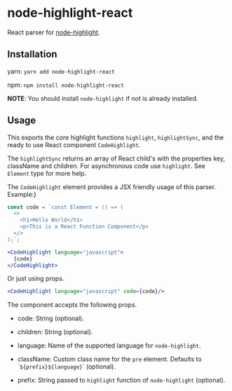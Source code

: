 # node-highlight-react

React parser for [node-highlight](https://github.com/Devil64-Dev/node-highlight.git).

## Installation

yarn: `yarn add node-highlight-react`

npm: `npm install node-highlight-react`

**NOTE**: You should install `node-highlight` if not is already installed.

## Usage

This exports the core highlight functions `highlight`, `highlightSync`, and the
ready to use React component `CodeHighlight`.

The `highlightSync` returns an array of React child's with the properties
key, className and children. For asynchronous code use `highlight`. See `Element` type
for more help.

The `CodeHighlight` element provides a JSX friendly usage of this parser. Example:}

```jsx
const code = `const Element = () => (
  <>
    <h1>Hello World</h1>
    <p>This is a React Function Component</p>
  </>
);`;

<CodeHighlight language="javascript">
  {code}
</CodeHighlight>
```

Or just using props.

```jsx
<CodeHighlight language="javascript" code={code}/>
```

The component accepts the following props.

- code: String (optional).

- children: String (optional).

- language: Name of the supported language for `node-highlight`.

- className: Custom class name for the `pre` element. Defaults to &#96;`${prefix}${language}`&#96; (optional).

- prefix: String passed to `highlight` function of `node-highlight` (optional).
